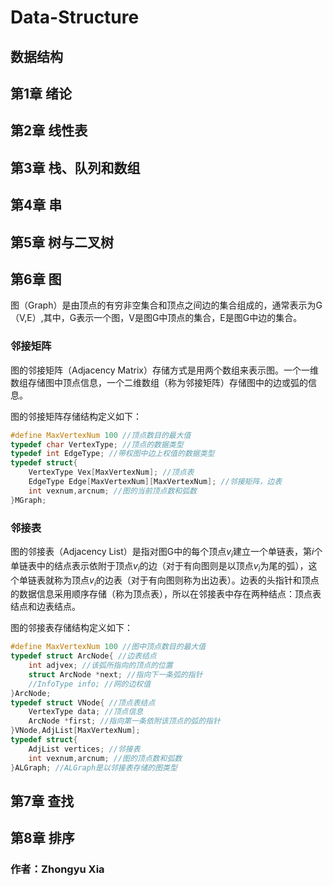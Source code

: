 # Data-Structure
## 数据结构

## 第1章 绪论

## 第2章 线性表

## 第3章 栈、队列和数组

## 第4章 串

## 第5章 树与二叉树

## 第6章 图

图（Graph）是由顶点的有穷非空集合和顶点之间边的集合组成的，通常表示为G（V,E）,其中，G表示一个图，V是图G中顶点的集合，E是图G中边的集合。

### 邻接矩阵

图的邻接矩阵（Adjacency Matrix）存储方式是用两个数组来表示图。一个一维数组存储图中顶点信息，一个二维数组（称为邻接矩阵）存储图中的边或弧的信息。

图的邻接矩阵存储结构定义如下：

```c++
#define MaxVertexNum 100 //顶点数目的最大值
typedef char VertexType; //顶点的数据类型
typedef int EdgeType; //带权图中边上权值的数据类型
typedef struct{
	VertexType Vex[MaxVertexNum]; //顶点表
	EdgeType Edge[MaxVertexNum][MaxVertexNum]; //邻接矩阵，边表
	int vexnum,arcnum; //图的当前顶点数和弧数
}MGraph;
```

### 邻接表

图的邻接表（Adjacency List）是指对图G中的每个顶点$v_i$建立一个单链表，第$i$个单链表中的结点表示依附于顶点$v_i$的边（对于有向图则是以顶点$v_i$为尾的弧），这个单链表就称为顶点$v_i$的边表（对于有向图则称为出边表）。边表的头指针和顶点的数据信息采用顺序存储（称为顶点表），所以在邻接表中存在两种结点：顶点表结点和边表结点。

图的邻接表存储结构定义如下：

```c++
#define MaxVertexNum 100 //图中顶点数目的最大值
typedef struct ArcNode{ //边表结点
    int adjvex; //该弧所指向的顶点的位置
    struct ArcNode *next; //指向下一条弧的指针
    //InfoType info; //网的边权值
}ArcNode;
typedef struct VNode{ //顶点表结点
    VertexType data; //顶点信息
    ArcNode *first; //指向第一条依附该顶点的弧的指针
}VNode,AdjList[MaxVertexNum];
typedef struct{
    AdjList vertices; //邻接表
    int vexnum,arcnum; //图的顶点数和弧数
}ALGraph; //ALGraph是以邻接表存储的图类型
```









## 第7章 查找

## 第8章 排序

### 作者：Zhongyu Xia
